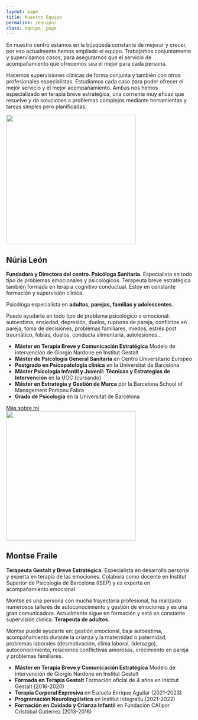 ```yaml
---
layout: page
title: Nuestro Equipo
permalink: /equipo/
class: equipo__page
---
```


En nuestro centro estamos en la búsqueda constante de mejorar y crecer, por eso actualmente hemos ampliado el equipo. Trabajamos conjuntamente y supervisamos casos, para asegurarnos que el servicio de acompañamiento que ofrecemos sea el mejor para cada persona.

<div class="carousel" data-flickity='{ "imagesLoaded": true, "wrapAround": true, "autoPlay": true }'>
    <div class="carousel-cell" style="display: none"><img src="{{ site.baseurl }}/images/equipo/equipo0.webp" /></div>
    <div class="carousel-cell" style="display: none"><img loading="lazy" src="{{ site.baseurl }}/images/equipo/equipo1.webp" /></div>
</div>

Hacemos supervisiones clínicas de forma conjunta y también con otros profesionales especialistas. Estudiamos cada caso para poder ofrecer el mejor servicio y el mejor acompañamiento. Ambas nos hemos especializado en terapia breve estratégica, una corriente muy eficaz que resuelve y da soluciones a problemas complejos mediante herramientas y tareas simples pero planificadas. 

<div class="member">
<img class="member__img" src="{{site.baseurl}}/images/equipo/nuria.webp" width="350" />
<h2 class="member__name" id="nuria">Núria León</h2>
<div class="member__content" markdown="1">

**Fundadora y Directora del centro. Psicóloga Sanitaria.** Especialista en todo tipo de problemas emocionales y psicológicos. Terapeuta breve estratégica también formada en terapia cognitivo conductual. Estoy en constante formación y supervisión clínica.

Psicóloga especialista en **adultos, parejas, familias y adolescentes**.

Puedo ayudarte en todo tipo de problema psicológico o emocional: autoestima, ansiedad, depresión, duelos, rupturas de pareja, conflictos en pareja, toma de decisiones, problemas familiares, miedos, estrés post traumático, fobias, duelos, conducta alimentaria, autolesiones...

- **Máster en Terapia Breve y Comunicación Estratégica** Modelo de intervención de Giorgio Nardone  en Institut Gestalt 
- **Máster de Psicología General Sanitaria** en Centro Universitario Europeo
- **Postgrado en Psicopatología clínica** en la Universitat de Barcelona 
- **Máster Psicología Infantil y Juvenil: Técnicas y Estrategias de Intervención** en la UOC (cursando)
- **Máster en Estrategia y Gestión de Marca** por la Barcelona School of Management Pompeu Fabra
- **Grado de Psicología** en la Universitat de Barcelona

<a href="{{site.baseurl}}/sobre-mi" class="member__navigation navigation">
Más sobre mí
</a>
</div>
</div>

<div class="member">
<img class="member__img" src="{{site.baseurl}}/images/equipo/montse.webp" width="350" />
<h2 class="member__name" id="montse">Montse Fraile</h2>
<div class="member__content" markdown="1">

**Terapeuta Gestalt y Breve Estratégica.** Especialista en desarrollo personal y experta en terapia de las emociones. Colabora como docente en Institut Superior de Psicología de Barcelona (ISEP) y es experta en acompañamiento emocional. 

Montse es una persona con mucha trayectoria profesional, ha realizado numerosos talleres de autoconocimiento y gestión de emociones y es una gran comunicadora. Actualmente sigue en formación y está en constante supervisión clínica. **Terapeuta de adultos.**

Montse puede ayudarte en: gestión emocional, baja autoestima, acompañamiento durante la crianza y la maternidad o paternidad, problemas laborales (desmotivación, clima laboral, liderazgo), autoconocimiento, relaciones conflictivas amorosas, crecimiento en pareja y problemas familiares. 

- **Máster en Terapia Breve y Comunicación Estratégica** Modelo de intervención de Giorgio Nardone en Institut Gestalt 
- **Formada en Terapia Gestalt** Formación oficial de 4 años en Institut Gestalt (2016-2020)
- **Terapia Corporal Expresiva** en Escuela Enrique Aguilar (2021-2023)
- **Programación Neurolingüística** en Institut Integratiu (2021-2022)
- **Formación en Cuidado y Crianza Infantil** en Fundación CAI por Cristobal Gutierrez (2013-2016)

</div>
</div>
